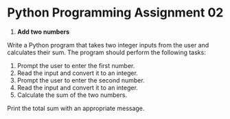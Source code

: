 # Python Programming Assignment 02
1. **Add two numbers**

Write a Python program that takes two integer inputs from the user and calculates their sum. The program should perform the following tasks:

1. Prompt the user to enter the first number.
2. Read the input and convert it to an integer.
3. Prompt the user to enter the second number.
4. Read the input and convert it to an integer.
5. Calculate the sum of the two numbers.

Print the total sum with an appropriate message.
